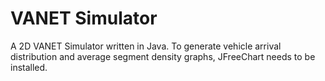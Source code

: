 # VANET Simulator
A 2D VANET Simulator written in Java. To generate vehicle arrival distribution and average segment density graphs, JFreeChart needs to be installed.
